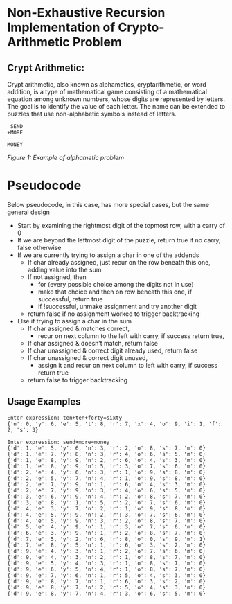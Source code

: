 # Non-Exhaustive Recursion Implementation of Crypto-Arithmetic Problem

## Crypt Arithmetic:

Crypt arithmetic, also known as alphametics, cryptarithmetic, or word addition, is a type of mathematical game consisting of a mathematical equation among unknown numbers, whose digits are represented by letters. The goal is to identify the value of each letter. The name can be extended to puzzles that use non-alphabetic symbols instead of letters.

```
 SEND
+MORE
------
MONEY
```

_Figure 1: Example of alphametic problem_

# Pseudocode

Below pseudocode, in this case, has more special cases, but the same general design

-   Start by examining the rightmost digit of the topmost row, with a carry of 0
-   If we are beyond the leftmost digit of the puzzle, return true if no carry, false otherwise
-   If we are currently trying to assign a char in one of the addends
    -   If char already assigned, just recur on the row beneath this one, adding value into the sum
    -   If not assigned, then
        -   for (every possible choice among the digits not in use)
        -   make that choice and then on row beneath this one, if successful, return true
        -   if !successful, unmake assignment and try another digit
    -   return false if no assignment worked to trigger backtracking
-   Else if trying to assign a char in the sum
    -   If char assigned & matches correct,
        -   recur on next column to the left with carry, if success return true,
    -   If char assigned & doesn’t match, return false
    -   If char unassigned & correct digit already used, return false
    -   If char unassigned & correct digit unused,
        -   assign it and recur on next column to left with carry, if success return true
    -   return false to trigger backtracking

## Usage Examples

```
Enter expression: ten+ten+forty=sixty
{'n': 0, 'y': 6, 'e': 5, 't': 8, 'r': 7, 'x': 4, 'o': 9, 'i': 1, 'f': 2, 's': 3}
```

```
Enter expression: send+more=money
{'d': 1, 'e': 5, 'y': 6, 'n': 3, 'r': 2, 'o': 8, 's': 7, 'm': 0}
{'d': 1, 'e': 7, 'y': 8, 'n': 3, 'r': 4, 'o': 6, 's': 5, 'm': 0}
{'d': 1, 'e': 8, 'y': 9, 'n': 2, 'r': 6, 'o': 4, 's': 3, 'm': 0}
{'d': 1, 'e': 8, 'y': 9, 'n': 5, 'r': 3, 'o': 7, 's': 6, 'm': 0}
{'d': 2, 'e': 4, 'y': 6, 'n': 3, 'r': 1, 'o': 9, 's': 8, 'm': 0}
{'d': 2, 'e': 5, 'y': 7, 'n': 4, 'r': 1, 'o': 9, 's': 8, 'm': 0}
{'d': 2, 'e': 7, 'y': 9, 'n': 1, 'r': 6, 'o': 4, 's': 3, 'm': 0}
{'d': 2, 'e': 7, 'y': 9, 'n': 3, 'r': 4, 'o': 6, 's': 5, 'm': 0}
{'d': 3, 'e': 6, 'y': 9, 'n': 4, 'r': 2, 'o': 8, 's': 7, 'm': 0}
{'d': 3, 'e': 8, 'y': 1, 'n': 5, 'r': 2, 'o': 7, 's': 6, 'm': 0}
{'d': 4, 'e': 3, 'y': 7, 'n': 2, 'r': 1, 'o': 9, 's': 8, 'm': 0}
{'d': 4, 'e': 5, 'y': 9, 'n': 2, 'r': 3, 'o': 7, 's': 6, 'm': 0}
{'d': 4, 'e': 5, 'y': 9, 'n': 3, 'r': 2, 'o': 8, 's': 7, 'm': 0}
{'d': 5, 'e': 4, 'y': 9, 'n': 1, 'r': 3, 'o': 7, 's': 6, 'm': 0}
{'d': 6, 'e': 3, 'y': 9, 'n': 1, 'r': 2, 'o': 8, 's': 7, 'm': 0}
{'d': 7, 'e': 5, 'y': 2, 'n': 6, 'r': 8, 'o': 0, 's': 9, 'm': 1}
{'d': 7, 'e': 8, 'y': 5, 'n': 1, 'r': 6, 'o': 3, 's': 2, 'm': 0}
{'d': 9, 'e': 4, 'y': 3, 'n': 1, 'r': 2, 'o': 7, 's': 6, 'm': 0}
{'d': 9, 'e': 4, 'y': 3, 'n': 2, 'r': 1, 'o': 8, 's': 7, 'm': 0}
{'d': 9, 'e': 5, 'y': 4, 'n': 3, 'r': 1, 'o': 8, 's': 7, 'm': 0}
{'d': 9, 'e': 6, 'y': 5, 'n': 4, 'r': 1, 'o': 8, 's': 7, 'm': 0}
{'d': 9, 'e': 7, 'y': 6, 'n': 1, 'r': 5, 'o': 4, 's': 3, 'm': 0}
{'d': 9, 'e': 8, 'y': 7, 'n': 1, 'r': 6, 'o': 3, 's': 2, 'm': 0}
{'d': 9, 'e': 8, 'y': 7, 'n': 2, 'r': 5, 'o': 4, 's': 3, 'm': 0}
{'d': 9, 'e': 8, 'y': 7, 'n': 4, 'r': 3, 'o': 6, 's': 5, 'm': 0}
```
